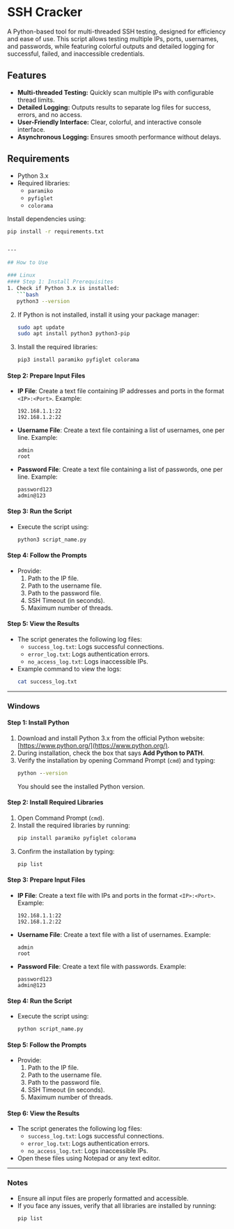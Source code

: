 # SSH Cracker

A Python-based tool for multi-threaded SSH testing, designed for efficiency and ease of use. This script allows testing multiple IPs, ports, usernames, and passwords, while featuring colorful outputs and detailed logging for successful, failed, and inaccessible credentials.

## Features
- **Multi-threaded Testing:** Quickly scan multiple IPs with configurable thread limits.
- **Detailed Logging:** Outputs results to separate log files for success, errors, and no access.
- **User-Friendly Interface:** Clear, colorful, and interactive console interface.
- **Asynchronous Logging:** Ensures smooth performance without delays.

## Requirements
- Python 3.x
- Required libraries:
  - `paramiko`
  - `pyfiglet`
  - `colorama`

Install dependencies using:
```bash
pip install -r requirements.txt


---

## How to Use

### Linux
#### Step 1: Install Prerequisites
1. Check if Python 3.x is installed:
   ```bash
   python3 --version
   ```
2. If Python is not installed, install it using your package manager:
   ```bash
   sudo apt update
   sudo apt install python3 python3-pip
   ```
3. Install the required libraries:
   ```bash
   pip3 install paramiko pyfiglet colorama
   ```

#### Step 2: Prepare Input Files
- **IP File**: Create a text file containing IP addresses and ports in the format `<IP>:<Port>`. Example:
  ```
  192.168.1.1:22
  192.168.1.2:22
  ```
- **Username File**: Create a text file containing a list of usernames, one per line. Example:
  ```
  admin
  root
  ```
- **Password File**: Create a text file containing a list of passwords, one per line. Example:
  ```
  password123
  admin@123
  ```

#### Step 3: Run the Script
- Execute the script using:
  ```bash
  python3 script_name.py
  ```

#### Step 4: Follow the Prompts
- Provide:
  1. Path to the IP file.
  2. Path to the username file.
  3. Path to the password file.
  4. SSH Timeout (in seconds).
  5. Maximum number of threads.

#### Step 5: View the Results
- The script generates the following log files:
  - `success_log.txt`: Logs successful connections.
  - `error_log.txt`: Logs authentication errors.
  - `no_access_log.txt`: Logs inaccessible IPs.
- Example command to view the logs:
  ```bash
  cat success_log.txt
  ```

---

### Windows
#### Step 1: Install Python
1. Download and install Python 3.x from the official Python website: [https://www.python.org/](https://www.python.org/).
2. During installation, check the box that says **Add Python to PATH**.
3. Verify the installation by opening Command Prompt (`cmd`) and typing:
   ```cmd
   python --version
   ```
   You should see the installed Python version.

#### Step 2: Install Required Libraries
1. Open Command Prompt (`cmd`).
2. Install the required libraries by running:
   ```cmd
   pip install paramiko pyfiglet colorama
   ```
3. Confirm the installation by typing:
   ```cmd
   pip list
   ```

#### Step 3: Prepare Input Files
- **IP File**: Create a text file with IPs and ports in the format `<IP>:<Port>`. Example:
  ```
  192.168.1.1:22
  192.168.1.2:22
  ```
- **Username File**: Create a text file with a list of usernames. Example:
  ```
  admin
  root
  ```
- **Password File**: Create a text file with passwords. Example:
  ```
  password123
  admin@123
  ```

#### Step 4: Run the Script
- Execute the script using:
  ```cmd
  python script_name.py
  ```

#### Step 5: Follow the Prompts
- Provide:
  1. Path to the IP file.
  2. Path to the username file.
  3. Path to the password file.
  4. SSH Timeout (in seconds).
  5. Maximum number of threads.

#### Step 6: View the Results
- The script generates the following log files:
  - `success_log.txt`: Logs successful connections.
  - `error_log.txt`: Logs authentication errors.
  - `no_access_log.txt`: Logs inaccessible IPs.
- Open these files using Notepad or any text editor.

---

### Notes
- Ensure all input files are properly formatted and accessible.
- If you face any issues, verify that all libraries are installed by running:
  ```bash
  pip list
  ```
